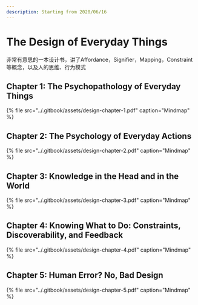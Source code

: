 ```yaml
---
description: Starting from 2020/06/16
---
```


# The Design of Everyday Things

非常有意思的一本设计书，讲了Affordance，Signifier，Mapping，Constraint等概念，以及人的思维、行为模式

## Chapter 1: The Psychopathology of Everyday Things

{% file src="../.gitbook/assets/design-chapter-1.pdf" caption="Mindmap" %}

## Chapter 2: The Psychology of Everyday Actions

{% file src="../.gitbook/assets/design-chapter-2.pdf" caption="Mindmap" %}

## Chapter 3: Knowledge in the Head and in the World

{% file src="../.gitbook/assets/design-chapter-3.pdf" caption="Mindmap" %}

## Chapter 4: Knowing What to Do: Constraints, Discoverability, and Feedback

{% file src="../.gitbook/assets/design-chapter-4.pdf" caption="Mindmap" %}

## Chapter 5: Human Error? No, Bad Design

{% file src="../.gitbook/assets/design-chapter-5.pdf" caption="Mindmap" %}

